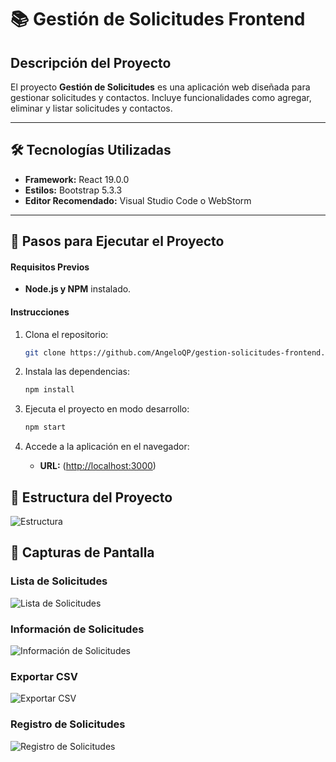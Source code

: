 # 📚 Gestión de Solicitudes Frontend

## Descripción del Proyecto

El proyecto **Gestión de Solicitudes** es una aplicación web diseñada para gestionar solicitudes y contactos. Incluye funcionalidades como agregar, eliminar y listar solicitudes y contactos.

---

## 🛠️ Tecnologías Utilizadas

- **Framework:** React 19.0.0
- **Estilos:** Bootstrap 5.3.3
- **Editor Recomendado:** Visual Studio Code o WebStorm

---

## 🚀 Pasos para Ejecutar el Proyecto

#### **Requisitos Previos**
- **Node.js y NPM** instalado.

#### **Instrucciones**

1. Clona el repositorio:
   ```bash
   git clone https://github.com/AngeloQP/gestion-solicitudes-frontend.git

2. Instala las dependencias:
   ```bash
   npm install

3. Ejecuta el proyecto en modo desarrollo:
   ```bash
   npm start

5. Accede a la aplicación en el navegador:

   - **URL:** ([http://localhost:3000](http://localhost:3000/))



## 📁 Estructura del Proyecto


![Estructura](src/assets/imgGif/estructura.png)


## 📸 Capturas de Pantalla

### **Lista de Solicitudes**
![Lista de Solicitudes](src/assets/imgGif/listaSolicitudes.gif)

### **Información de Solicitudes**
![Información de Solicitudes](src/assets/imgGif/infoSolicitudes.gif)

### **Exportar CSV**
![Exportar CSV](src/assets/imgGif/exportarCSV.gif)

### **Registro de Solicitudes**
![Registro de Solicitudes](src/assets/imgGif/registroSolicitudes.gif)
